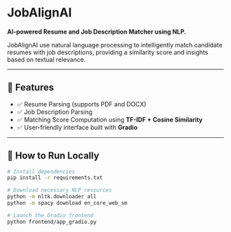 # JobAlignAI

**AI-powered Resume and Job Description Matcher using NLP.**

JobAlignAI use natural language processing to intelligently match candidate resumes with job descriptions, providing a similarity score and insights based on textual relevance.

---

## 🚀 Features

- ✅ Resume Parsing (supports PDF and DOCX)
- ✅ Job Description Parsing
- ✅ Matching Score Computation using **TF-IDF + Cosine Similarity**
- ✅ User-friendly interface built with **Gradio**

---

## 🧪 How to Run Locally

```bash
# Install dependencies
pip install -r requirements.txt

# Download necessary NLP resources
python -m nltk.downloader all
python -m spacy download en_core_web_sm

# Launch the Gradio frontend
python frontend/app_gradio.py
